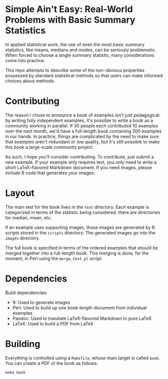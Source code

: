 # Simple Ain't Easy: Real-World Problems with Basic Summary Statistics

In applied statistical work, the use of even the most basic summary statistics,
like means, medians and modes, can be seriously problematic. When forced to
choose a single summary statistic, many considerations come into practice.

This repo attempts to describe some of the non-obvious properties possessed by
standard statistical methods so that users can make informed choices about
methods.

# Contributing

The reason I chose to announce a book of examples isn't just pedagogical:
by writing fully independent examples, it's possible to write a book as a
community working in parallel. If 30 people each contributed 10 examples over
the next month, we'd have a full-length book containing 300 examples in our
hands. In practice, things are complicated by the need to make sure that
examples aren't redundant or low quality, but it's still possible to make this
book a large-scale community project.

As such, I hope you'll consider contributing. To contribute, just submit a
new example. If your example only requires text, you only need to write
a short LaTeX-flavored Markdown document. If you need images, please include
R code that generates your images.

# Layout

The main text for the book lives in the `text` directory. Each example is
categorized in terms of the statistic being considered: there are directories
for median, mean, etc.

If an example uses supporting images, those images are generated by R scripts
stored in the `scripts` directory. The generated images go into the `images`
directory.

The full book is specified in terms of the ordered examples that should be
merged together into a full-length book. This merging is done, for the moment,
in Perl using the `merge_text.pl` script.

# Dependencies

Build dependencies:

* R: Used to generate images
* Perl: Used to build up one book-length document from individual examples
* Pandoc: Used to translate LaTeX-flavored Markdown to pure LaTeX
* LaTeX: Used to build a PDF from LaTeX

# Building

Everything is controlled using a `Makefile`, whose main target is called
`book`. You can create a PDF of the book as follows:

```bash
make book
```
